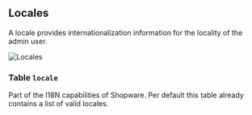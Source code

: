Locales
---------------------------------------

A locale provides internationalization information for the locality of the admin user.

![Locales](dist/erm-shopware-core-system-locale.svg)


### Table `locale`

Part of the I18N capabilities of Shopware. Per default this table already contains a list of valid locales.


